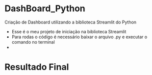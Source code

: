 # DashBoard_Python
Criação de Dashboard utilizando a biblioteca Streamlit do Python


- Esse é o meu projeto de iniciação na biblioteca Streamlit
- Para rodas o código é necessário baixar o arquivo .py e executar o comando no terminal
- <streamlit run nome.py>


# Resultado Final
